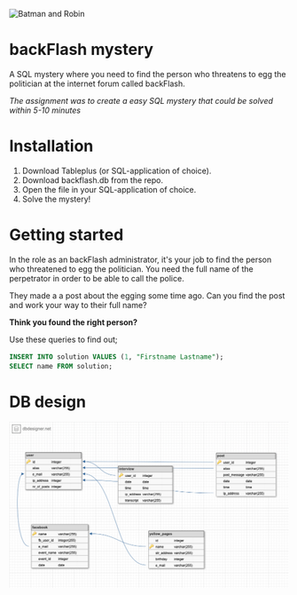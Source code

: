 ![Batman and Robin](https://media.giphy.com/media/1NiMpeyTrYA00/giphy.gif)


# backFlash mystery

A SQL mystery where you need to find the person who threatens to egg the politician at the internet forum called backFlash.

_The assignment was to create a easy SQL mystery that could be solved within 5-10 minutes_

# Installation

1. Download Tableplus (or SQL-application of choice). 
2. Download backflash.db from the repo.
3. Open the file in your SQL-application of choice.
4. Solve the mystery!

# Getting started

In the role as an backFlash administrator, it's your job to find the person who threatened to egg the politician. You need the full name  of the perpetrator in order to be able to call the police.

They made a a post about the egging some time ago. Can you find the post and work your way to their full name? 


**Think you found the right person?**

Use these queries to find out;

```sql
INSERT INTO solution VALUES (1, "Firstname Lastname");
SELECT name FROM solution;
```

# DB design
![db_design](img/db_design.png)
